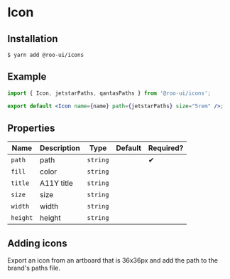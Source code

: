 # Icon

<!-- STORY -->

## Installation

```shell
$ yarn add @roo-ui/icons
```

## Example

```jsx
import { Icon, jetstarPaths, qantasPaths } from '@roo-ui/icons';

export default <Icon name={name} path={jetstarPaths} size="5rem" />;
```

## Properties

| Name     | Description | Type     | Default | Required? |
|----------|-------------|----------|---------|-----------|
| `path`   | path        | `string` |         | ✔︎         |
| `fill`   | color       | `string` |         |           |
| `title`  | A11Y title  | `string` |         |           |
| `size`   | size        | `string` |         | ︎          |
| `width`  | width       | `string` |         |           |
| `height` | height      | `string` |         | ︎          |


## Adding icons

Export an icon from an artboard that is 36x36px and add the path to the brand's paths file.
